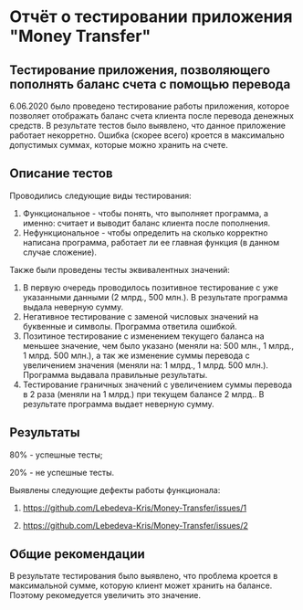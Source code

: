 # Отчёт о тестировании приложения "Money Transfer" #
## Тестирование приложения, позволяющего пополнять баланс счета с помощью перевода ##

6.06.2020 было проведено тестирование работы приложения, которое позволяет отображать баланс счета клиента после перевода денежных средств. В результате тестов было выявлено, что данное приложение работает некорретно. Ошибка (скорее всего) кроется в максимально допустимых суммах, которые можно хранить на счете.

## Описание тестов ##
Проводились следующие виды тестирования:
1. Функциональное - чтобы понять, что выполняет программа, а именно: считает и выводит баланс клиента после пополнения.
1. Нефункциональное - чтобы определить на сколько корректно написана программа, работает ли ее главная функция (в данном случае сложение).

Также были проведены тесты эквивалентных значений:

1. В первую очередь проводилось позитивное тестирование с уже указанными данными (2 млрд., 500 млн.). В результате программа выдала неверную сумму.
1. Негативное тестирование с заменой числовых значений на буквенные и символы. Программа ответила ошибкой.
2. Позитиное тестирование с изменением текущего баланса на меньшее значение, чем было указано (меняли на: 500 млн., 1 млрд., 1 млрд. 500 млн.), а так же изменение суммы перевода с увеличением значения (меняли на: 1 млрд., 1 млрд. 500 млн.). Программа выдавала правильные результаты.
3. Тестирование граничных значений с увеличением суммы перевода в 2 раза (меняли на 1 млрд.) при текущем балансе 2 млрд.. В результате программа выдает неверную сумму.

## Результаты ##

80% - успешные тесты;

20% - не успешные тесты.

Выявлены следующие дефекты работы функционала:

1. https://github.com/Lebedeva-Kris/Money-Transfer/issues/1

1. https://github.com/Lebedeva-Kris/Money-Transfer/issues/2


## Общие рекомендации ##
В результате тестирования было выявлено, что проблема кроется в максимальной сумме, которую клиент может хранить на балансе. Поэтому рекомедуется увеличить это значение.